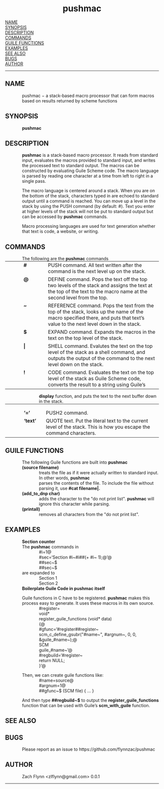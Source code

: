 <!-- Creator     : groff version 1.22.4 -->
<!-- CreationDate: Mon Dec 30 15:15:49 2019 -->
<!DOCTYPE html PUBLIC "-//W3C//DTD HTML 4.01 Transitional//EN"
"http://www.w3.org/TR/html4/loose.dtd">
<html>
<head>
<meta name="generator" content="groff -Thtml, see www.gnu.org">
<meta http-equiv="Content-Type" content="text/html; charset=US-ASCII">
<meta name="Content-Style" content="text/css">
<style type="text/css">
       p       { margin-top: 0; margin-bottom: 0; vertical-align: top }
       pre     { margin-top: 0; margin-bottom: 0; vertical-align: top }
       table   { margin-top: 0; margin-bottom: 0; vertical-align: top }
       h1      { text-align: center }
</style>
<title>pushmac</title>

</head>
<body>

<h1 align="center">pushmac</h1>

<a href="#NAME">NAME</a><br>
<a href="#SYNOPSIS">SYNOPSIS</a><br>
<a href="#DESCRIPTION">DESCRIPTION</a><br>
<a href="#COMMANDS">COMMANDS</a><br>
<a href="#GUILE FUNCTIONS">GUILE FUNCTIONS</a><br>
<a href="#EXAMPLES">EXAMPLES</a><br>
<a href="#SEE ALSO">SEE ALSO</a><br>
<a href="#BUGS">BUGS</a><br>
<a href="#AUTHOR">AUTHOR</a><br>

<hr>


<h2>NAME
<a name="NAME"></a>
</h2>


<p style="margin-left:11%; margin-top: 1em">pushmac &minus;
a stack-based macro processor that can form macros based on
results returned by scheme functions</p>

<h2>SYNOPSIS
<a name="SYNOPSIS"></a>
</h2>



<p style="margin-left:11%; margin-top: 1em"><b>pushmac</b></p>

<h2>DESCRIPTION
<a name="DESCRIPTION"></a>
</h2>


<p style="margin-left:11%; margin-top: 1em"><b>pushmac</b>
is a stack-based macro processor. It reads from standard
input, evaluates the macros provided to standard input, and
writes the processed text to standard output. The macros can
be constructed by evaluating Guile Scheme code. The macro
language is parsed by reading one character at a time from
left to right in a single pass.</p>

<p style="margin-left:11%; margin-top: 1em">The macro
language is centered around a stack. When you are on the
bottom of the stack, characters typed in are echoed to
standard output until a command is reached. You can move up
a level in the stack by using the PUSH command (by default:
#). Text you enter at higher levels of the stack will not be
put to standard output but can be accessed by <b>pushmac</b>
commands.</p>

<p style="margin-left:11%; margin-top: 1em">Macro
processing languages are used for text generation whether
that text is code, a website, or writing.</p>

<h2>COMMANDS
<a name="COMMANDS"></a>
</h2>


<p style="margin-left:11%; margin-top: 1em">The following
are the <b>pushmac</b> commands</p>

<table width="100%" border="0" rules="none" frame="void"
       cellspacing="0" cellpadding="0">
<tr valign="top" align="left">
<td width="11%"></td>
<td width="1%">


<p><b>#</b></p></td>
<td width="10%"></td>
<td width="78%">


<p>PUSH command. All text written after the command is the
next level up on the stack.</p></td></tr>
<tr valign="top" align="left">
<td width="11%"></td>
<td width="1%">


<p><b>@</b></p></td>
<td width="10%"></td>
<td width="78%">


<p>DEFINE command. Pops the text off the top two levels of
the stack and assigns the text at the top of the text to the
macro name at the second level from the top.</p></td></tr>
<tr valign="top" align="left">
<td width="11%"></td>
<td width="1%">


<p><b>~</b></p></td>
<td width="10%"></td>
<td width="78%">


<p>REFERENCE command. Pops the text from the top of the
stack, looks up the name of the macro specified there, and
puts that text&rsquo;s value to the next level down in the
stack.</p> </td></tr>
<tr valign="top" align="left">
<td width="11%"></td>
<td width="1%">


<p><b>$</b></p></td>
<td width="10%"></td>
<td width="78%">


<p>EXPAND command. Expands the macros in the text on the
top level of the stack.</p></td></tr>
<tr valign="top" align="left">
<td width="11%"></td>
<td width="1%">


<p><b>|</b></p></td>
<td width="10%"></td>
<td width="78%">


<p>SHELL command. Evalutes the text on the top level of the
stack as a shell command, and outputs the output of the
command to the next level down on the stack.</p></td></tr>
<tr valign="top" align="left">
<td width="11%"></td>
<td width="1%">


<p><b>!</b></p></td>
<td width="10%"></td>
<td width="78%">


<p>CODE command. Evaluates the text on the top level of the
stack as Guile Scheme code, converts the result to a string
using Guile&rsquo;s</p></td></tr>
</table>

<p style="margin-left:22%; margin-top: 1em"><b>display</b>
function, and puts the text to the next buffer down in the
stack.</p>

<table width="100%" border="0" rules="none" frame="void"
       cellspacing="0" cellpadding="0">
<tr valign="top" align="left">
<td width="11%"></td>
<td width="9%">


<p style="margin-top: 1em"><b>&rsquo;=&rsquo;</b></p></td>
<td width="2%"></td>
<td width="78%">


<p style="margin-top: 1em">PUSH2 command.</p></td></tr>
<tr valign="top" align="left">
<td width="11%"></td>
<td width="9%">


<p><b>&lsquo;text&rsquo;</b></p></td>
<td width="2%"></td>
<td width="78%">


<p>QUOTE text. Put the literal text to the current level of
the stack. This is how you escape the command
characters.</p> </td></tr>
</table>

<h2>GUILE FUNCTIONS
<a name="GUILE FUNCTIONS"></a>
</h2>


<p style="margin-left:11%; margin-top: 1em">The following
Guile functions are built into <b>pushmac <br>
(source filename)</b></p>

<p style="margin-left:22%;">treats the file as if it were
actually written to standard input. In other words,
<b>pushmac</b> <br>
parses the contents of the file. To include the file without
parsing it, use <b>#cat filename|.</b></p>

<p style="margin-left:11%;"><b>(add_to_dnp char)</b></p>

<p style="margin-left:22%;">adds the character to the
&quot;do not print list&quot;. <b>pushmac</b> will ignore
this character while parsing.</p>

<p style="margin-left:11%;"><b>(printall)</b></p>

<p style="margin-left:22%;">removes all characters from the
&quot;do not print list&quot;.</p>

<h2>EXAMPLES
<a name="EXAMPLES"></a>
</h2>


<p style="margin-left:11%; margin-top: 1em"><b>Section
counter</b> <br>
The <b>pushmac</b> commands in</p>

<p style="margin-left:22%;">#i=1@ <br>
#sec=&lsquo;Section #i~#i##(+ #i~ 1);@&rsquo;@ <br>
##sec~$ <br>
##sec~$</p>

<p style="margin-left:11%;">are expanded to</p>

<p style="margin-left:22%;">Section 1 <br>
Section 2</p>

<p style="margin-left:11%;"><b>Boilerplate Guile Code in
pushmac itself</b></p>

<p style="margin-left:11%; margin-top: 1em">Guile functions
in C have to be registered. <b>pushmac</b> makes this
process easy to generate. It uses these macros in its own
source.</p>

<p style="margin-left:22%;">#register= <br>
void* <br>
register_guile_functions (void* data) <br>
{@ <br>
#gfunc=&lsquo;#register##register~ <br>
scm_c_define_gsubr(&quot;#name~&quot;, #argnum~, 0, 0,
&amp;guile_#name~);@ <br>
SCM <br>
guile_#name~&rsquo;@ <br>
#regbuild=&lsquo;#register~ <br>
return NULL; <br>
}&rsquo;@</p>

<p style="margin-left:11%; margin-top: 1em">Then, we can
create guile functions like:</p>

<p style="margin-left:22%;">#name=source@ <br>
#argnum=1@ <br>
##gfunc~$ (SCM file) { ... }</p>

<p style="margin-left:11%; margin-top: 1em">And then type
<b>##regbuild~$</b> to output the
<b>register_guile_functions</b> function that can be used
with Guile&rsquo;s <b>scm_with_guile</b> function.</p>

<h2>SEE ALSO
<a name="SEE ALSO"></a>
</h2>


<h2>BUGS
<a name="BUGS"></a>
</h2>


<p style="margin-left:11%; margin-top: 1em">Please report
as an issue to https://github.com/flynnzac/pushmac</p>

<h2>AUTHOR
<a name="AUTHOR"></a>
</h2>


<p style="margin-left:11%; margin-top: 1em">Zach Flynn
&lt;zlflynn@gmail.com&gt; 0.0.1</p>
<hr>
</body>
</html>
